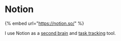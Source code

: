 # Notion

{% embed url="https://notion.so/" %}

I use Notion as a [second brain](../process/second-brain.md) and [task tracking](../process/task-tracking.md) tool.
